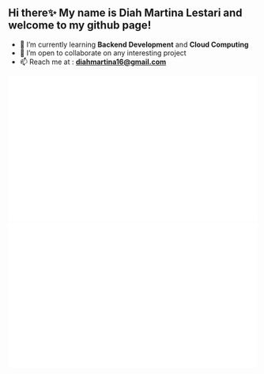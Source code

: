 ## Hi there✨ My name is Diah Martina Lestari and welcome to my github page!


- 🌱 I’m currently learning **Backend Development** and **Cloud Computing**
- 👯 I’m open to collaborate on any interesting project
- 📫 Reach me at : **diahmartina16@gmail.com**

<img src = "https://github.com/diahml/github-stats/blob/master/generated/overview.svg"></img> <img src = "https://github.com/diahml/github-stats/blob/master/generated/languages.svg">

